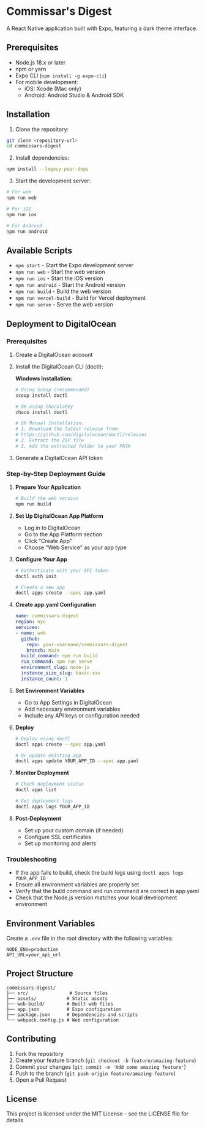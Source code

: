 # Commissar's Digest

A React Native application built with Expo, featuring a dark theme interface.

## Prerequisites

- Node.js 18.x or later
- npm or yarn
- Expo CLI (`npm install -g expo-cli`)
- For mobile development:
  - iOS: Xcode (Mac only)
  - Android: Android Studio & Android SDK

## Installation

1. Clone the repository:
```bash
git clone <repository-url>
cd commissars-digest
```

2. Install dependencies:
```bash
npm install --legacy-peer-deps
```

3. Start the development server:
```bash
# For web
npm run web

# For iOS
npm run ios

# For Android
npm run android
```

## Available Scripts

- `npm start` - Start the Expo development server
- `npm run web` - Start the web version
- `npm run ios` - Start the iOS version
- `npm run android` - Start the Android version
- `npm run build` - Build the web version
- `npm run vercel-build` - Build for Vercel deployment
- `npm run serve` - Serve the web version

## Deployment to DigitalOcean

### Prerequisites
1. Create a DigitalOcean account
2. Install the DigitalOcean CLI (doctl):
   
   **Windows Installation:**
   ```powershell
   # Using Scoop (recommended)
   scoop install doctl

   # OR using Chocolatey
   choco install doctl

   # OR Manual Installation:
   # 1. Download the latest release from:
   # https://github.com/digitalocean/doctl/releases
   # 2. Extract the ZIP file
   # 3. Add the extracted folder to your PATH
   ```

3. Generate a DigitalOcean API token

### Step-by-Step Deployment Guide

1. **Prepare Your Application**
   ```bash
   # Build the web version
   npm run build
   ```

2. **Set Up DigitalOcean App Platform**
   - Log in to DigitalOcean
   - Go to the App Platform section
   - Click "Create App"
   - Choose "Web Service" as your app type

3. **Configure Your App**
   ```bash
   # Authenticate with your API token
   doctl auth init

   # Create a new app
   doctl apps create --spec app.yaml
   ```

4. **Create app.yaml Configuration**
   ```yaml
   name: commissars-digest
   region: nyc
   services:
   - name: web
     github:
       repo: your-username/commissars-digest
       branch: main
     build_command: npm run build
     run_command: npm run serve
     environment_slug: node-js
     instance_size_slug: basic-xxs
     instance_count: 1
   ```

5. **Set Environment Variables**
   - Go to App Settings in DigitalOcean
   - Add necessary environment variables
   - Include any API keys or configuration needed

6. **Deploy**
   ```bash
   # Deploy using doctl
   doctl apps create --spec app.yaml

   # Or update existing app
   doctl apps update YOUR_APP_ID --spec app.yaml
   ```

7. **Monitor Deployment**
   ```bash
   # Check deployment status
   doctl apps list

   # Get deployment logs
   doctl apps logs YOUR_APP_ID
   ```

8. **Post-Deployment**
   - Set up your custom domain (if needed)
   - Configure SSL certificates
   - Set up monitoring and alerts

### Troubleshooting

- If the app fails to build, check the build logs using `doctl apps logs YOUR_APP_ID`
- Ensure all environment variables are properly set
- Verify that the build command and run command are correct in app.yaml
- Check that the Node.js version matches your local development environment

## Environment Variables

Create a `.env` file in the root directory with the following variables:
```
NODE_ENV=production
API_URL=your_api_url
```

## Project Structure

```
commissars-digest/
├── src/               # Source files
├── assets/           # Static assets
├── web-build/        # Built web files
├── app.json          # Expo configuration
├── package.json      # Dependencies and scripts
└── webpack.config.js # Web configuration
```

## Contributing

1. Fork the repository
2. Create your feature branch (`git checkout -b feature/amazing-feature`)
3. Commit your changes (`git commit -m 'Add some amazing feature'`)
4. Push to the branch (`git push origin feature/amazing-feature`)
5. Open a Pull Request

## License

This project is licensed under the MIT License - see the LICENSE file for details 